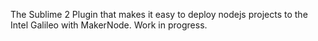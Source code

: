 The Sublime 2 Plugin that makes it easy to deploy nodejs projects to the Intel Galileo with MakerNode. Work in progress.

